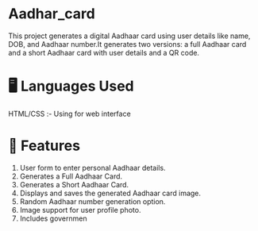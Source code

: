  # Aadhar_card
This project generates a digital Aadhaar card using user details like name, DOB, and Aadhaar number.It generates two versions: a full Aadhaar card and a short Aadhaar card with user details 
and a QR code.

# 🖥️ Languages Used
HTML/CSS :-
  Using for web interface
# 🚀 Features
 1. User form to enter personal Aadhaar details.
 2. Generates a Full Aadhaar Card.
 3. Generates a Short Aadhaar Card.
 4. Displays and saves the generated Aadhaar     card image.
 5. Random Aadhaar number generation option.
 6. Image support for user profile photo.
 7. Includes governmen

     
